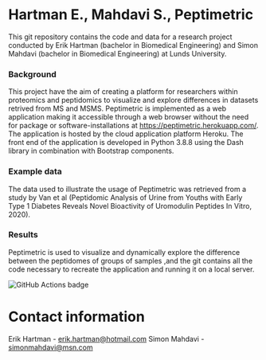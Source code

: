 # Hartman E., Mahdavi S., Peptimetric  

This git repository contains the code and data for a research project conducted by Erik Hartman (bachelor in Biomedical Engineering) and Simon Mahdavi (bachelor in Biomedical Engineering) at Lunds University.


### Background
This project have the aim of creating a platform for researchers within proteomics and peptidomics to visualize and explore differences in datasets retrived from MS and MSMS. Peptimetric is implemented as a web application making it accessible through a web browser without the need for package or software-installations at https://peptimetric.herokuapp.com/. The application is hosted by the cloud application platform Heroku. The front end of the application is developed in Python 3.8.8 using the Dash library in combination with Bootstrap components.

### Example data 
The data used to illustrate the usage of Peptimetric was retrieved from a study by Van et al (Peptidomic Analysis of Urine from Youths with Early Type 1 Diabetes Reveals Novel Bioactivity of Uromodulin Peptides In Vitro, 2020).


### Results

Peptimetric is used to visualize and dynamically explore the difference between the peptidomes of groups of samples ,and the git contains all the code necessary to recreate the application and running it on a local server.



![GitHub Actions badge](https://github.com/ErikHartman/kand/workflows/Test/badge.svg)

# Contact information 

Erik Hartman - erik.hartman@hotmail.com
Simon Mahdavi - simonmahdavi@msn.com